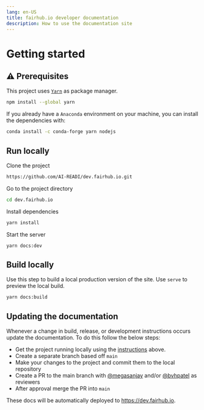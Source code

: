 ```yaml
---
lang: en-US
title: fairhub.io developer documentation
description: How to use the documentation site
---
```


# Getting started

## ⚠️ Prerequisites

This project uses [`Yarn`](https://yarnpkg.com/) as package manager.

```sh
npm install --global yarn
```

If you already have a `Anaconda` environment on your machine, you can install the dependencies with:

```sh
conda install -c conda-forge yarn nodejs
```

## Run locally

Clone the project

```sh
https://github.com/AI-READI/dev.fairhub.io.git
```

Go to the project directory

```sh
cd dev.fairhub.io
```

Install dependencies

```sh
yarn install
```

Start the server

```sh
yarn docs:dev
```

## Build locally

Use this step to build a local production version of the site. Use `serve` to preview the local build.

```sh
yarn docs:build
```

## Updating the documentation

Whenever a change in build, release, or development instructions occurs update the documentation. To do this follow the below steps:

- Get the project running locally using the [instructions](#run-locally) above.
- Create a separate branch based off `main`
- Make your changes to the project and commit them to the local repository
- Create a PR to the main branch with [@megasanjay](https://github.com/megasanjay) and/or [@bvhpatel](https://github.com/bvhpatel) as reviewers
- After approval merge the PR into `main`

These docs will be automatically deployed to https://dev.fairhub.io.
